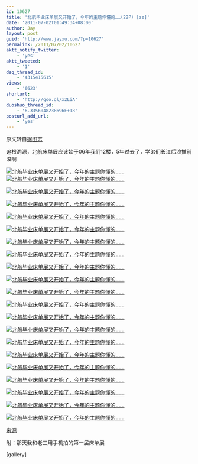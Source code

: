 ```yaml
---
id: 10627
title: '北航毕业床单展又开始了，今年的主题你懂的……(22P) [zz]'
date: '2011-07-02T01:49:34+08:00'
author: Jay
layout: post
guid: 'http://www.jayxu.com/?p=10627'
permalink: /2011/07/02/10627
aktt_notify_twitter:
    - 'yes'
aktt_tweeted:
    - '1'
dsq_thread_id:
    - '4315415615'
views:
    - '6623'
shorturl:
    - 'http://goo.gl/x2LiA'
duoshuo_thread_id:
    - '6.3356048238696E+18'
posturl_add_url:
    - 'yes'
---
```


<p>原文转自<a href="http://juetuzhi.net/2011/06/bei-hang-bi-ye-chuang-dan-zhan.html" target="_blank">掘图志</a></p>
<p>追根溯源，北航床单展应该始于06年我们12楼，5年过去了，学弟们长江后浪推前浪啊</p>
<p><a href="http://www.flickr.com/photos/8671041@N07/5880166428/" title="北航毕业床单展又开始了，今年的主题你懂的…… by justin0842, on Flickr"><img alt="北航毕业床单展又开始了，今年的主题你懂的……" src="http://farm7.static.flickr.com/5145/5880166428_8e5a34e8f9_z.jpg" /></a><a href="http://www.flickr.com/photos/8671041@N07/5879603917/" title="北航毕业床单展又开始了，今年的主题你懂的…… by justin0842, on Flickr"><img alt="北航毕业床单展又开始了，今年的主题你懂的……" src="http://farm7.static.flickr.com/5228/5879603917_9988f02d6b_b.jpg" /></a></p>
<p><a href="http://www.flickr.com/photos/8671041@N07/5880166702/" title="北航毕业床单展又开始了，今年的主题你懂的…… by justin0842, on Flickr"><img alt="北航毕业床单展又开始了，今年的主题你懂的……" src="http://farm7.static.flickr.com/6001/5880166702_719c7ec692_b.jpg" /></a></p>
<p><a href="http://www.flickr.com/photos/8671041@N07/5880166796/" title="北航毕业床单展又开始了，今年的主题你懂的…… by justin0842, on Flickr"><img alt="北航毕业床单展又开始了，今年的主题你懂的……" src="http://farm7.static.flickr.com/5224/5880166796_8a6c9f6260_z.jpg" /></a></p>
<p><a href="http://www.flickr.com/photos/8671041@N07/5879604235/" title="北航毕业床单展又开始了，今年的主题你懂的…… by justin0842, on Flickr"><img alt="北航毕业床单展又开始了，今年的主题你懂的……" src="http://farm7.static.flickr.com/5278/5879604235_cdb4bf23bb_z.jpg" /></a></p>
<p><a href="http://www.flickr.com/photos/8671041@N07/5880166938/" title="北航毕业床单展又开始了，今年的主题你懂的…… by justin0842, on Flickr"><img alt="北航毕业床单展又开始了，今年的主题你懂的……" src="http://farm7.static.flickr.com/5038/5880166938_a241ecafd1_b.jpg" /></a></p>
<p><a href="http://www.flickr.com/photos/8671041@N07/5880167012/" title="北航毕业床单展又开始了，今年的主题你懂的…… by justin0842, on Flickr"><img alt="北航毕业床单展又开始了，今年的主题你懂的……" src="http://farm7.static.flickr.com/5308/5880167012_4f00665860_b.jpg" /></a></p>
<p><a href="http://www.flickr.com/photos/8671041@N07/5879604487/" title="北航毕业床单展又开始了，今年的主题你懂的…… by justin0842, on Flickr"><img alt="北航毕业床单展又开始了，今年的主题你懂的……" src="http://farm7.static.flickr.com/6042/5879604487_ba113c3b29_z.jpg" /></a></p>
<p><a href="http://www.flickr.com/photos/8671041@N07/5879604579/" title="北航毕业床单展又开始了，今年的主题你懂的…… by justin0842, on Flickr"><img alt="北航毕业床单展又开始了，今年的主题你懂的……" src="http://farm7.static.flickr.com/5270/5879604579_9e5000b4f8_b.jpg" /></a></p>
<p><a href="http://www.flickr.com/photos/8671041@N07/5880167234/" title="北航毕业床单展又开始了，今年的主题你懂的…… by justin0842, on Flickr"><img alt="北航毕业床单展又开始了，今年的主题你懂的……" src="http://farm7.static.flickr.com/5160/5880167234_3b8dbecd13_z.jpg" /></a></p>
<p><a href="http://www.flickr.com/photos/8671041@N07/5879604755/" title="北航毕业床单展又开始了，今年的主题你懂的…… by justin0842, on Flickr"><img alt="北航毕业床单展又开始了，今年的主题你懂的……" src="http://farm7.static.flickr.com/5111/5879604755_d8f0184471_b.jpg" /></a></p>
<p><a href="http://www.flickr.com/photos/8671041@N07/5880167386/" title="北航毕业床单展又开始了，今年的主题你懂的…… by justin0842, on Flickr"><img alt="北航毕业床单展又开始了，今年的主题你懂的……" src="http://farm7.static.flickr.com/5062/5880167386_67d42462e2_b.jpg" /></a></p>
<p><a href="http://www.flickr.com/photos/8671041@N07/5879604925/" title="北航毕业床单展又开始了，今年的主题你懂的…… by justin0842, on Flickr"><img alt="北航毕业床单展又开始了，今年的主题你懂的……" src="http://farm7.static.flickr.com/5040/5879604925_b65c1fb907_b.jpg" /></a></p>
<p><a href="http://www.flickr.com/photos/8671041@N07/5880167532/" title="北航毕业床单展又开始了，今年的主题你懂的…… by justin0842, on Flickr"><img alt="北航毕业床单展又开始了，今年的主题你懂的……" src="http://farm7.static.flickr.com/5265/5880167532_0aeca475e8_z.jpg" /></a></p>
<p><a href="http://www.flickr.com/photos/8671041@N07/5880167614/" title="北航毕业床单展又开始了，今年的主题你懂的…… by justin0842, on Flickr"><img alt="北航毕业床单展又开始了，今年的主题你懂的……" src="http://farm7.static.flickr.com/5265/5880167614_ae6c1c14a6_b.jpg" /></a></p>
<p><a href="http://www.flickr.com/photos/8671041@N07/5880167710/" title="北航毕业床单展又开始了，今年的主题你懂的…… by justin0842, on Flickr"><img alt="北航毕业床单展又开始了，今年的主题你懂的……" src="http://farm7.static.flickr.com/6034/5880167710_bf65da215b_z.jpg" /></a></p>
<p><a href="http://www.flickr.com/photos/8671041@N07/5879605255/" title="北航毕业床单展又开始了，今年的主题你懂的…… by justin0842, on Flickr"><img alt="北航毕业床单展又开始了，今年的主题你懂的……" src="http://farm7.static.flickr.com/5072/5879605255_fc4b49f544_z.jpg" /></a></p>
<p><a href="http://www.flickr.com/photos/8671041@N07/5880167846/" title="北航毕业床单展又开始了，今年的主题你懂的…… by justin0842, on Flickr"><img alt="北航毕业床单展又开始了，今年的主题你懂的……" src="http://farm7.static.flickr.com/5028/5880167846_045e911002_b.jpg" /></a></p>
<p><a href="http://www.flickr.com/photos/8671041@N07/5880167932/" title="北航毕业床单展又开始了，今年的主题你懂的…… by justin0842, on Flickr"><img alt="北航毕业床单展又开始了，今年的主题你懂的……" src="http://farm7.static.flickr.com/5306/5880167932_7ebb58bcde_b.jpg" /></a></p>
<p><a href="http://www.flickr.com/photos/8671041@N07/5879605519/" title="北航毕业床单展又开始了，今年的主题你懂的…… by justin0842, on Flickr"><img alt="北航毕业床单展又开始了，今年的主题你懂的……" src="http://farm7.static.flickr.com/6059/5879605519_d3e91a530e_b.jpg" /></a></p>
<p><a href="http://www.flickr.com/photos/8671041@N07/5880168086/" title="北航毕业床单展又开始了，今年的主题你懂的…… by justin0842, on Flickr"><img alt="北航毕业床单展又开始了，今年的主题你懂的……" src="http://farm7.static.flickr.com/5238/5880168086_0045c8ae91_z.jpg" /></a></p>
<p><a href="http://www.renren.com/Login.do?rf=r&amp;domain=renren.com&amp;origURL=http%3A%2F%2Fphoto.renren.com%2Fphoto%2F232525603%2Falbum-470836823" target="_blank">来源</a></p>
<p>附：那天我和老三用手机拍的第一届床单展</p>
<p>[gallery]</p>

